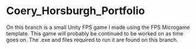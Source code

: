 # Coery_Horsburgh_Portfolio

On this branch is a small Unity FPS game I made using the FPS Microgame template. This game will probably be continued to be worked on as time goes on. The .exe and files required to run it are found on this branch.
